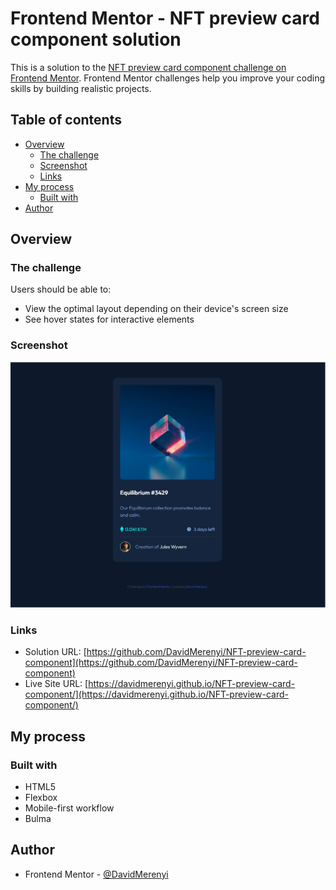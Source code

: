 # Frontend Mentor - NFT preview card component solution

This is a solution to the [NFT preview card component challenge on Frontend Mentor](https://www.frontendmentor.io/challenges/nft-preview-card-component-SbdUL_w0U). Frontend Mentor challenges help you improve your coding skills by building realistic projects.

## Table of contents

- [Overview](#overview)
  - [The challenge](#the-challenge)
  - [Screenshot](#screenshot)
  - [Links](#links)
- [My process](#my-process)
  - [Built with](#built-with)
- [Author](#author)

## Overview

### The challenge

Users should be able to:

- View the optimal layout depending on their device's screen size
- See hover states for interactive elements

### Screenshot

![](./screenshot.PNG)

### Links

- Solution URL: [https://github.com/DavidMerenyi/NFT-preview-card-component](https://github.com/DavidMerenyi/NFT-preview-card-component)
- Live Site URL: [https://davidmerenyi.github.io/NFT-preview-card-component/](https://davidmerenyi.github.io/NFT-preview-card-component/)

## My process

### Built with

- HTML5
- Flexbox
- Mobile-first workflow
- Bulma

## Author

- Frontend Mentor - [@DavidMerenyi](https://www.frontendmentor.io/profile/DavidMerenyi)

